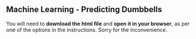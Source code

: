 ## Machine Learning - Predicting Dumbbells

You will need to **download the html file** and **open it in your browser**, as per one of the options in the instructions. Sorry for the inconvenience.
